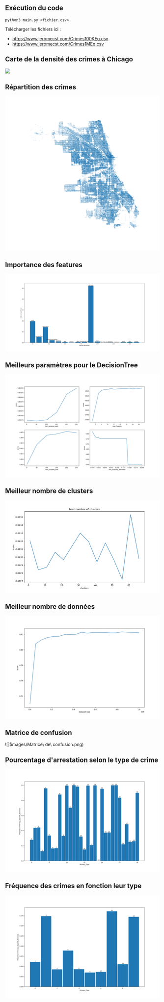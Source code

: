 ## Exécution du code

```
python3 main.py <fichier.csv>
```

Télécharger les fichiers ici :
* https://www.jeromecst.com/Crimes100KEq.csv
* https://www.jeromecst.com/Crimes1MEq.csv

## Carte de la densité des crimes à Chicago

![](images/carte_densité.png)

## Répartition des crimes

![](images/carte_chicago.png)

## Importance des features

![](images/feature_importance.png)

## Meilleurs paramètres pour le DecisionTree

![](images/bestParamDecisionTree.png)

## Meilleur nombre de clusters

![](images/bestNumClusters.png)

## Meilleur nombre de données

![](images/bestNumberData.png)

## Matrice de confusion

![](images/Matrice\ de\ confusion.png)

## Pourcentage d'arrestation selon le type de crime

![](images/NombreArrestationParCrime.png)

## Fréquence des crimes en fonction leur type

![](images/PourcentagePrimaryTypes.png)
